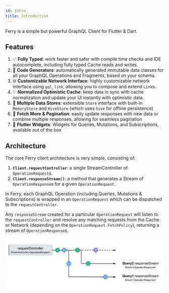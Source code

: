 ```yaml
---
id: intro
title: Introduction
---
```


Ferry is a simple but powerful GraphQL Client for Flutter & Dart.

## Features

1. ✅ **Fully Typed**: work faster and safer with compile time checks and IDE autocomplete, including fully typed Cache reads and writes.
2. 🔄 **Code Generators**: automatically generated immutable data classes for all your GraphQL Operations and Fragments, based on your schema.
3. 🌐 **Customizable Network Interface**: highly customizable network interface using `gql_link`, allowing you to compose and extend `Link`s.
4. ✨ **Normalized Optimistic Cache**: keep data in sync with cache normalization and update your UI instantly with optimistic data.
5. 💾 **Multiple Data Stores**: extensible `Store` interface with built-in `MemoryStore` and `HiveStore` (which uses `hive` for offline persistence)
6. 📄 **Fetch More & Pagination**: easily update responses with new data or combine multiple responses, allowing for seamless pagination
7. 📱 **Flutter Widgets**: Widgets for Queries, Mutations, and Subscriptions, available out of the box

## Architecture

The core Ferry client architecture is very simple, consisting of:
1. **`Client.requestController`**: a single StreamController of `OperationRequest`s.
2. **`Client.responseStream()`**: a method that generates a Stream of `OperationResponse`s for a given `OperationRequest`.

In Ferry, each GraphQL Operation (including Queries, Mutations & Subscriptions) is wrapped in an `OperationRequest` which can be dispatched to the `requestController`.

Any `responseStream` created for a particular `OperationRequest` will listen to the `requestController` and resolve any matching requests from the Cache or Network (depending on the `OperationRequest.FetchPolicy`), returning a stream of `OperationResponse`s.

![Ferry request architecture](../static/img/request-response.jpg)
